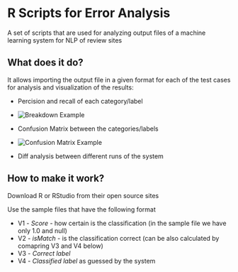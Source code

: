 R Scripts for Error Analysis 
=============================

A set of scripts that are used for analyzing output files of a machine learning system for NLP of review sites


What does it do?
--------------

It allows importing the output file in a given format for each of the test cases for analysis and visualization of the results:
* Percision and recall of each category/label
- ![Breakdown Example](https://raw.github.com/guyernest/ErroR-Analysis/master/ResultsBreakdown.png)
* Confusion Matrix between the categories/labels
- ![Confusion Matrix Example](https://raw.github.com/guyernest/ErroR-Analysis/master/ConfusionMatrix.png)
* Diff analysis between different runs of the system 

How to make it work?
--------------------

Download R or RStudio from their open source sites

Use the sample files that have the following format
* V1 - *Score* - how certain is the classification (in the sample file we have only 1.0 and null)
* V2 - *isMatch* - is the classification correct (can be also calculated by comapring V3 and V4 below)
* V3 - *Correct label*
* V4 - *Classified label* as guessed by the system


